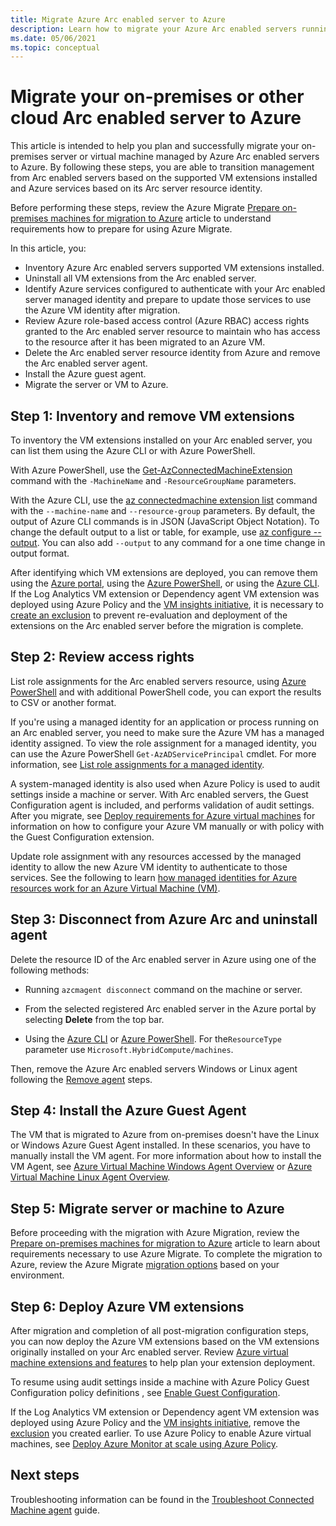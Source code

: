 ```yaml
---
title: Migrate Azure Arc enabled server to Azure
description: Learn how to migrate your Azure Arc enabled servers running on-premises or other cloud environment to Azure.
ms.date: 05/06/2021
ms.topic: conceptual
---
```


# Migrate your on-premises or other cloud Arc enabled server to Azure

This article is intended to help you plan and successfully migrate your on-premises server or virtual machine managed by Azure Arc enabled servers to Azure. By following these steps, you are able to transition management from Arc enabled servers based on the supported VM extensions installed and Azure services based on its Arc server resource identity.

Before performing these steps, review the Azure Migrate [Prepare on-premises machines for migration to Azure](../../migrate/prepare-for-migration.md) article to understand requirements how to prepare for using Azure Migrate.

In this article, you:

* Inventory Azure Arc enabled servers supported VM extensions installed.
* Uninstall all VM extensions from the Arc enabled server.
* Identify Azure services configured to authenticate with your Arc enabled server managed identity and prepare to update those services to use the Azure VM identity after migration.
* Review Azure role-based access control (Azure RBAC) access rights granted to the Arc enabled server resource to maintain who has access to the resource after it has been migrated to an Azure VM. 
* Delete the Arc enabled server resource identity from Azure and remove the Arc enabled server agent.
* Install the Azure guest agent.
* Migrate the server or VM to Azure.

## Step 1: Inventory and remove VM extensions

To inventory the VM extensions installed on your Arc enabled server, you can list them using the Azure CLI or with Azure PowerShell.

With Azure PowerShell, use the [Get-AzConnectedMachineExtension](/powershell/module/az.connectedmachine/get-azconnectedmachineextension) command with the `-MachineName` and `-ResourceGroupName` parameters.

With the Azure CLI, use the [az connectedmachine extension list](/cli/azure/ext/connectedmachine/connectedmachine/extension#ext_connectedmachine_az_connectedmachine_extension_list) command with the `--machine-name` and `--resource-group` parameters. By default, the output of Azure CLI commands is in JSON (JavaScript Object Notation). To change the default output to a list or table, for example, use [az configure --output](/cli/azure/reference-index). You can also add `--output` to any command for a one time change in output format.

After identifying which VM extensions are deployed, you can remove them using the [Azure portal](manage-vm-extensions-portal.md), using the [Azure PowerShell](manage-vm-extensions-powershell.md), or using the [Azure CLI](manage-vm-extensions-cli.md). If the Log Analytics VM extension or Dependency agent VM extension was deployed using Azure Policy and the [VM insights initiative](../../azure-monitor/vm/vminsights-enable-policy.md), it is necessary to [create an exclusion](../../governance/policy/tutorials/create-and-manage.md#remove-a-non-compliant-or-denied-resource-from-the-scope-with-an-exclusion) to prevent re-evaluation and deployment of the extensions on the Arc enabled server before the migration is complete.

## Step 2: Review access rights 

List role assignments for the Arc enabled servers resource, using [Azure PowerShell](../../role-based-access-control/role-assignments-list-powershell.md#list-role-assignments-for-a-resource) and with additional PowerShell code, you can export the results to CSV or another format. 

If you're using a managed identity for an application or process running on an Arc enabled server, you need to make sure the Azure VM has a managed identity assigned. To view the role assignment for a managed identity, you can use the Azure PowerShell `Get-AzADServicePrincipal` cmdlet. For more information, see [List role assignments for a managed identity](../../role-based-access-control/role-assignments-list-powershell.md#list-role-assignments-for-a-managed-identity). 

A system-managed identity is also used when Azure Policy is used to audit settings inside a machine or server. With Arc enabled servers, the Guest Configuration agent is included, and performs validation of audit settings. After you migrate, see [Deploy requirements for Azure virtual machines](../../governance/policy/concepts/guest-configuration.md#deploy-requirements-for-azure-virtual-machines) for information on how to configure your Azure VM manually or with policy with the Guest Configuration extension.

Update role assignment with any resources accessed by the managed identity to allow the new Azure VM identity to authenticate to those services. See the following to learn [how managed identities for Azure resources work for an Azure Virtual Machine (VM)](../../active-directory/managed-identities-azure-resources/how-managed-identities-work-vm.md).

## Step 3: Disconnect from Azure Arc and uninstall agent

Delete the resource ID of the Arc enabled server in Azure using one of the following methods:

   * Running `azcmagent disconnect` command on the machine or server.

   * From the selected registered Arc enabled server in the Azure portal by selecting **Delete** from the top bar.

   * Using the [Azure CLI](../../azure-resource-manager/management/delete-resource-group.md?tabs=azure-cli#delete-resource) or [Azure PowerShell](../../azure-resource-manager/management/delete-resource-group.md?tabs=azure-powershell#delete-resource). For the`ResourceType` parameter use `Microsoft.HybridCompute/machines`.

Then, remove the Azure Arc enabled servers Windows or Linux agent following the [Remove agent](manage-agent.md#remove-the-agent) steps.

## Step 4: Install the Azure Guest Agent

The VM that is migrated to Azure from on-premises doesn't have the Linux or Windows Azure Guest Agent installed. In these scenarios, you have to manually install the VM agent. For more information about how to install the VM Agent, see [Azure Virtual Machine Windows Agent Overview](../../virtual-machines/extensions/agent-windows.md) or [Azure Virtual Machine Linux Agent Overview](../../virtual-machines/extensions/agent-linux.md).

## Step 5: Migrate server or machine to Azure

Before proceeding with the migration with Azure Migration, review the [Prepare on-premises machines for migration to Azure](../../migrate/prepare-for-migration.md) article to learn about requirements necessary to use Azure Migrate. To complete the migration to Azure, review the Azure Migrate [migration options](../../migrate/prepare-for-migration.md#next-steps) based on your environment.

## Step 6: Deploy Azure VM extensions

After migration and completion of all post-migration configuration steps, you can now deploy the Azure VM extensions based on the VM extensions originally installed on your Arc enabled server. Review [Azure virtual machine extensions and features](../../virtual-machines/extensions/overview.md) to help plan your extension deployment. 

To resume using audit settings inside a machine with Azure Policy Guest Configuration policy definitions , see [Enable Guest Configuration](../../governance/policy/concepts/guest-configuration.md#enable-guest-configuration).

If the Log Analytics VM extension or Dependency agent VM extension was deployed using Azure Policy and the [VM insights initiative](../../azure-monitor/vm/vminsights-enable-policy.md), remove the [exclusion](../../governance/policy/tutorials/create-and-manage.md#remove-a-non-compliant-or-denied-resource-from-the-scope-with-an-exclusion) you created earlier. To use Azure Policy to enable Azure virtual machines, see [Deploy Azure Monitor at scale using Azure Policy](../../azure-monitor/deploy-scale.md#vm-insights). 

## Next steps

Troubleshooting information can be found in the [Troubleshoot Connected Machine agent](troubleshoot-agent-onboard.md) guide.